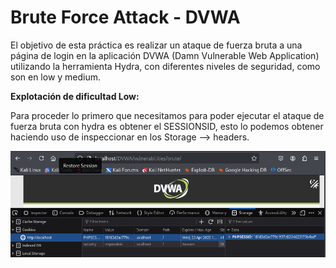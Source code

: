 # Brute Force Attack - DVWA

El objetivo de esta práctica es realizar un ataque de fuerza bruta a una página de login en la aplicación DVWA (Damn Vulnerable Web Application) utilizando la herramienta Hydra, con diferentes niveles de seguridad, como son en low y medium.

**Explotación de dificultad Low:**

Para proceder lo primero que necesitamos para poder ejecutar el ataque de fuerza bruta con hydra es obtener el SESSIONSID, esto lo podemos obtener haciendo uso de inspeccionar en los Storage --> headers.

![SID](./Assets/Brute%20Force/LOW%20-%201.png)

